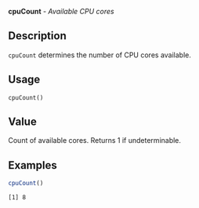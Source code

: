 **cpuCount** - *Available CPU cores*

Description
--------------------

`cpuCount` determines the number of CPU cores available.


Usage
--------------------
```
cpuCount()
```



Value
-------------------

Count of available cores. Returns 1 if undeterminable.



Examples
-------------------

```R
cpuCount()
```


```
[1] 8

```




